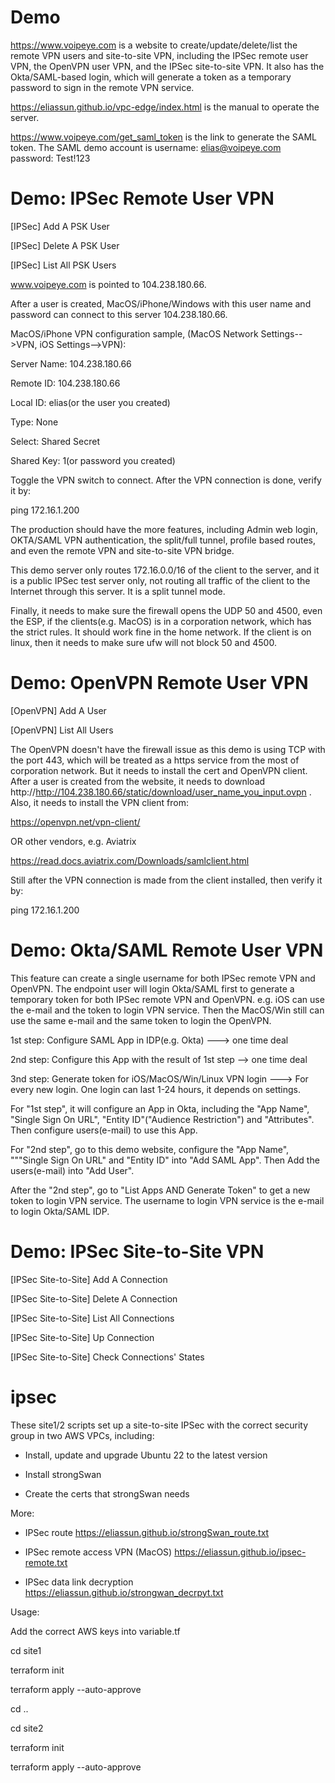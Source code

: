 # Demo

https://www.voipeye.com is a website to create/update/delete/list the remote VPN users and site-to-site VPN, 
including the IPSec remote user VPN, the OpenVPN user VPN, and the IPSec site-to-site VPN. It also has the 
Okta/SAML-based login, which will generate a token as a temporary password to sign in the remote VPN service.

https://eliassun.github.io/vpc-edge/index.html is the manual to operate the server. 
 
https://www.voipeye.com/get_saml_token is the link to generate the SAML token. The SAML demo account is username: elias@voipeye.com  password: Test!123 

# Demo: IPSec Remote User VPN

[IPSec] Add A PSK User

[IPSec] Delete A PSK User

[IPSec] List All PSK Users

www.voipeye.com is pointed to  104.238.180.66.

After a user is created, MacOS/iPhone/Windows with this user name and password can connect to this server 104.238.180.66.

MacOS/iPhone VPN configuration sample, (MacOS Network Settings-->VPN, iOS Settings-->VPN):

Server Name: 104.238.180.66

Remote ID: 104.238.180.66

Local ID: elias(or the user you created)

Type: None

Select: Shared Secret

Shared Key: 1(or password you created)

Toggle the VPN switch to connect. After the VPN connection is done, verify it by:

ping 172.16.1.200

The production should have the more features, including Admin web login, OKTA/SAML VPN authentication, 
the split/full tunnel, profile based routes, and even the remote VPN and site-to-site VPN bridge.

This demo server only routes 172.16.0.0/16 of the client to the server, and it is a public IPSec test server only, 
not routing all traffic of the client to the Internet through this server. It is a split tunnel mode.

Finally, it needs to make sure the firewall opens the UDP 50 and 4500, even the ESP, 
if the clients(e.g. MacOS) is in a corporation network, which has the strict rules. It should work fine in the
home network. If the client is on linux, then it needs to make sure ufw will not block 50 and 4500.

# Demo: OpenVPN Remote User VPN

[OpenVPN] Add A User

[OpenVPN] List All Users

The OpenVPN doesn't have the firewall issue as this demo is using TCP with the port 443, 
which will be treated as a https service from the most of corporation network. But it needs
to install the cert and OpenVPN client.
After a user is created from the website, it needs to download http://http://104.238.180.66/static/download/user_name_you_input.ovpn .
Also, it needs to install the VPN client from:

https://openvpn.net/vpn-client/

OR other vendors, e.g. Aviatrix

https://read.docs.aviatrix.com/Downloads/samlclient.html

Still after the VPN connection is made from the client installed, then verify it by:

ping 172.16.1.200

# Demo: Okta/SAML Remote User VPN
This feature can create a single username for both IPSec remote VPN and OpenVPN. 
The endpoint user will login Okta/SAML first to generate a temporary token for 
both IPSec remote VPN and OpenVPN. e.g. iOS can use the e-mail and the token to login VPN service.
Then the MacOS/Win still can use the same e-mail and the same token to login the OpenVPN.

1st step: Configure SAML App in IDP(e.g. Okta) ---> one time deal

2nd step: Configure this App with the result of 1st step --> one time deal

3nd step: Generate token for iOS/MacOS/Win/Linux VPN login ---> For every new login. 
One login can last 1-24 hours, it depends on settings.

For "1st step", it will configure an App in Okta, including the "App Name",  "Single Sign On URL", 
"Entity ID"("Audience Restriction") and "Attributes". Then configure users(e-mail) to use this App. 

For "2nd step", go to this demo website, configure the "App Name", """Single Sign On URL" and "Entity ID" 
into "Add SAML App". Then Add the users(e-mail) into "Add User".

After the "2nd step", go to "List Apps AND Generate Token" to get a new token to login VPN service. 
The username to login VPN service is the e-mail to login Okta/SAML IDP.


# Demo: IPSec Site-to-Site VPN

[IPSec Site-to-Site] Add A Connection

[IPSec Site-to-Site] Delete A Connection

[IPSec Site-to-Site] List All Connections

[IPSec Site-to-Site] Up Connection

[IPSec Site-to-Site] Check Connections' States


# ipsec
These site1/2 scripts set up a site-to-site IPSec with the correct security group in two AWS VPCs, including:

* Install, update and upgrade Ubuntu 22 to the latest version

* Install strongSwan

* Create the certs that strongSwan needs

More:

* IPSec route
https://eliassun.github.io/strongSwan_route.txt 

* IPSec remote access VPN (MacOS)
https://eliassun.github.io/ipsec-remote.txt

* IPSec data link decryption
https://eliassun.github.io/strongwan_decrpyt.txt

Usage:

Add the correct AWS keys into variable.tf

cd site1

terraform init

terraform apply --auto-approve

cd ..

cd site2

terraform init

terraform apply --auto-approve
